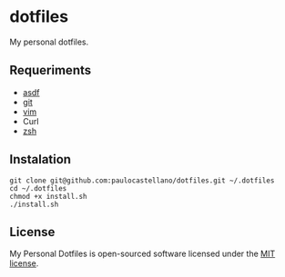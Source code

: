 dotfiles
========

My personal dotfiles.

## Requeriments

* [asdf](https://asdf-vm.com)
* [git](https://git-scm.com)
* [vim](https://www.vim.org/)
* Curl
* [zsh](http://www.zsh.org)

## Instalation
```
git clone git@github.com:paulocastellano/dotfiles.git ~/.dotfiles
cd ~/.dotfiles
chmod +x install.sh
./install.sh
```

## License

My Personal Dotfiles is open-sourced software licensed under the [MIT license](https://opensource.org/licenses/MIT).